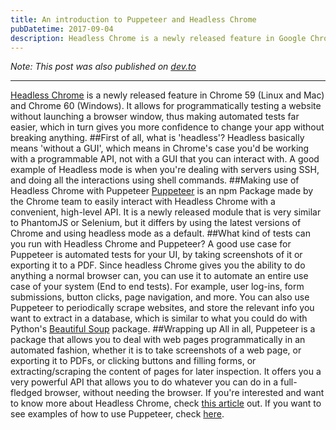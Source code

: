 ```yaml
---
title: An introduction to Puppeteer and Headless Chrome
pubDatetime: 2017-09-04
description: Headless Chrome is a newly released feature in Google Chrome. Learn what it is and how you can use it!
---
```


_Note: This post was also published on
[dev.to](https://dev.to/mohamed3on/an-introduction-to-puppeteer-and-headless-chrome)_

---

[Headless Chrome](https://chromium.googlesource.com/chromium/src/+/lkgr/headless/README.md) is a newly released feature in Chrome 59 (Linux and Mac) and Chrome 60 (Windows). It allows for programmatically testing a website without launching a browser window, thus making automated tests far easier, which in turn gives you more confidence to change your app without breaking anything.
##First of all, what is 'headless'?
Headless basically means 'without a GUI', which means in Chrome's case you'd be working with a programmable API, not with a GUI that you can interact with. A good example of Headless mode is when you're dealing with servers using SSH, and doing all the interactions using shell commands.
##Making use of Headless Chrome with Puppeteer
[Puppeteer](https://github.com/GoogleChrome/puppeteer) is an npm Package made by the Chrome team to easily interact with Headless Chrome with a convenient, high-level API.
It is a newly released module that is very similar to PhantomJS or Selenium, but it differs by using the latest versions of Chrome and using headless mode as a default.
##What kind of tests can you run with Headless Chrome and Puppeteer?
A good use case for Puppeteer is automated tests for your UI, by taking screenshots of it or exporting it to a PDF.
Since headless Chrome gives you the ability to do anything a normal browser can, you can use it to automate an entire use case of your system (End to end tests). For example, user log-ins, form submissions, button clicks, page navigation, and more.
You can also use Puppeteer to periodically scrape websites, and store the relevant info you want to extract in a database, which is similar to what you could do with Python's [Beautiful Soup](https://www.crummy.com/software/BeautifulSoup/bs4/doc/) package.
##Wrapping up
All in all, Puppeteer is a package that allows you to deal with web pages programmatically in an automated fashion, whether it is to take screenshots of a web page, or exporting it to PDFs, or clicking buttons and filling forms, or extracting/scraping the content of pages for later inspection. It offers you a very powerful API that allows you to do whatever you can do in a full-fledged browser, without needing the browser.
If you're interested and want to know more about Headless Chrome, check [this article](https://developers.google.com/web/updates/2017/04/headless-chrome) out.
If you want to see examples of how to use Puppeteer, check [here](https://github.com/GoogleChrome/puppeteer/tree/master/examples).
